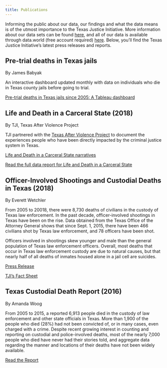 ```yaml
---
title: Publications
---
```

Informing the public about our data, our findings and what the data means is of the utmost importance to the Texas Justice Initiative. More information about our data sets can be found [here](https://texasjusticeinitiative.org/about-the-data/), and all of our data is available through data.world (free account required) <a href="https://data.world/tji" target="_blank" rel="noopener noreferrer">here</a>. Below, you’ll find the Texas Justice Initiative’s latest press releases and reports.

## Pre-trial deaths in Texas jails

By James Babyak

An interactive dashboard updated monthly with data on individuals who die in Texas county jails before going to trial. 

[Pre-trial deaths in Texas jails since 2005: A Tableau dashboard](https://texasjusticeinitiative.org/publications/pre-conviction-deaths-in-texas-jails/)

## Life and Death in a Carceral State (2018)

By TJI, Texas After Violence Project

TJI partnered with the <a href="https://texasafterviolence.org/" target="_blank" rel="noopener noreferrer">Texas After Violence Project</a> to document the experiences people who have been directly impacted by the criminal justice system in Texas. 

<a href="http://texasafterviolence.org/wp-content/uploads/2018/02/TAVP_TJI_Booklet.pdf" target="_blank" rel="noopener noreferrer">Life and Death in a Carceral State narratives</a>

<a href="https://drive.google.com/file/d/167qxHtgRhuCCcg2-VoYBMJ0buatf6krF/view" target="_blank" rel="noopener noreferrer">Read the full data report for Life and Death in a Carceral State</a>

## Officer-Involved Shootings and Custodial Deaths in Texas (2018)

By Everett Wetchler

From 2005 to 20018, there were 8,730 deaths of civilians in the custody of Texas law enforcement. In the past decade, officer-involved shootings in Texas have been on the rise. Data obtained from the Texas Office of the Attorney General shows that since Sept. 1, 2015, there have been 466 civilians shot by Texas law enforcement, and 78 officers have been shot.

Officers involved in shootings skew younger and male than the general population of Texas law enforcement officers. Overall, most deaths that occur in Texas law enforcement custody are due to natural causes, but that nearly half of all deaths of inmates housed alone in a jail cell are suicides.

<a href="https://drive.google.com/a/texasjusticeinitiative.org/file/d/1LhrFlyAT8SV5rRF3YzY08mMMzgKQqwua/view?usp=sharing" target="_blank" rel="noopener noreferrer">Press Release</a>

<a href="https://drive.google.com/a/texasjusticeinitiative.org/file/d/1d2UBGXA_5YSv6TdcTZLrGe2X3zUBU3QR/view?usp=sharing" target="_blank" rel="noopener noreferrer">TJI’s Fact Sheet</a>

## Texas Custodial Death Report (2016)

By Amanda Woog

From 2005 to 2015, a reported 6,913 people died in the custody of law enforcement and other state officials in Texas. More than 1,900 of the people who died (28%) had not been convicted of, or in many cases, even charged with a crime. Despite recent growing interest in counting and reporting on custodial and police-involved deaths, most of the nearly 7,000 people who died have never had their stories told, and aggregate data regarding the manner and locations of their deaths have not been widely available.

<a href="https://drive.google.com/open?id=1VlqnOokJ-Ta6u61mXpB5ES8JoP_RK7Yq" target="_blank" rel="noopener noreferrer">Read the Report</a>

